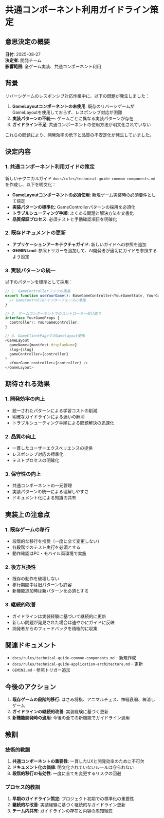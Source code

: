 # 共通コンポーネント利用ガイドライン策定

## 意思決定の概要

**日付**: 2025-08-27  
**決定者**: 開発チーム  
**影響範囲**: 全ゲーム実装、共通コンポーネント利用

## 背景

リバーシゲームのレスポンシブ対応作業中に、以下の問題が発生しました：

1. **GameLayoutコンポーネントの未使用**: 既存のリバーシゲームがGameLayoutを使用しておらず、レスポンシブ対応が困難
2. **実装パターンの不統一**: ゲームごとに異なる実装パターンが存在
3. **ガイドライン不足**: 共通コンポーネントの使用方法が明文化されていない

これらの問題により、開発効率の低下と品質の不安定化が発生していました。

## 決定内容

### 1. 共通コンポーネント利用ガイドの策定

新しいテクニカルガイド `docs/rules/technical-guide-common-components.md` を作成し、以下を明文化：

- **GameLayoutコンポーネントの必須使用**: 新規ゲーム実装時の必須要件として規定
- **実装パターンの標準化**: GameControllerパターンの採用を必須化
- **トラブルシューティング手順**: よくある問題と解決方法を文書化
- **品質保証プロセス**: 必須テストと手動確認項目を明確化

### 2. 既存ドキュメントの更新

- **アプリケーションアーキテクチャガイド**: 新しいガイドへの参照を追加
- **GEMINI.md**: 参照トリガーを追加して、AI開発者が適切にガイドを参照するよう設定

### 3. 実装パターンの統一

以下のパターンを標準として採用：

```typescript
// 1. GameControllerフックの実装
export function useYourGame(): BaseGameController<YourGameState, YourGameAction> {
  // GameControllerインターフェースに準拠
}

// 2. ゲームコンポーネントでのコントローラー受け取り
interface YourGameProps {
  controller?: YourGameController;
}

// 3. GameClientPageでのGameLayout使用
<GameLayout 
  gameName={manifest.displayName} 
  slug={slug}
  gameController={controller}
>
  <YourGame controller={controller} />
</GameLayout>
```

## 期待される効果

### 1. 開発効率の向上
- 統一されたパターンによる学習コストの削減
- 明確なガイドラインによる迷いの解消
- トラブルシューティング手順による問題解決の迅速化

### 2. 品質の向上
- 一貫したユーザーエクスペリエンスの提供
- レスポンシブ対応の標準化
- テストプロセスの明確化

### 3. 保守性の向上
- 共通コンポーネントの一元管理
- 実装パターンの統一による理解しやすさ
- ドキュメント化による知識の共有

## 実装上の注意点

### 1. 既存ゲームの移行
- 段階的な移行を推奨（一度に全て変更しない）
- 各段階でのテスト実行を必須とする
- 動作確認はPC・モバイル両環境で実施

### 2. 後方互換性
- 既存の動作を破壊しない
- 移行期間中は旧パターンも許容
- 新機能追加時は新パターンを必須とする

### 3. 継続的改善
- ガイドラインは実装経験に基づいて継続的に更新
- 新しい問題が発見された場合は速やかにガイドに反映
- 開発者からのフィードバックを積極的に収集

## 関連ドキュメント

- `docs/rules/technical-guide-common-components.md` - 新規作成
- `docs/rules/technical-guide-application-architecture.md` - 更新
- `GEMINI.md` - 参照トリガー追加

## 今後のアクション

1. **既存ゲームの段階的移行**: はさみ将棋、アニマルチェス、神経衰弱、棒消しゲーム
2. **ガイドラインの継続的改善**: 実装経験に基づく更新
3. **新機能開発時の適用**: 今後の全ての新機能でガイドライン適用

## 教訓

### 技術的教訓
1. **共通コンポーネントの重要性**: 一貫したUXと開発効率のために不可欠
2. **ドキュメント化の価値**: 明文化されていないルールは守られない
3. **段階的移行の有効性**: 一度に全てを変更するリスクの回避

### プロセス的教訓
1. **早期のガイドライン策定**: プロジェクト初期での標準化の重要性
2. **継続的な改善**: 実装経験に基づく継続的なガイドライン更新
3. **チーム内共有**: ガイドラインの存在と内容の周知徹底